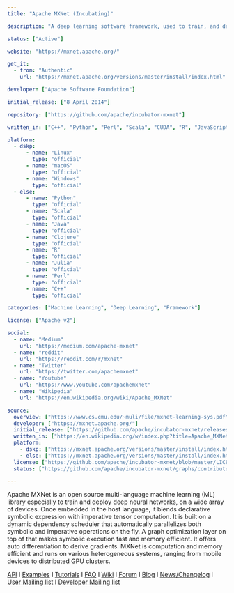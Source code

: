 ```yaml
---
title: "Apache MXNet (Incubating)"

description: "A deep learning software framework, used to train, and deploy deep neural networks"

status: ["Active"]

website: "https://mxnet.apache.org/"

get_it:
  - from: "Authentic"
    url: "https://mxnet.apache.org/versions/master/install/index.html"

developer: ["Apache Software Foundation"]

initial_release: ["8 April 2014"]

repository: ["https://github.com/apache/incubator-mxnet"]

written_in: ["C++", "Python", "Perl", "Scala", "CUDA", "R", "JavaScript", "Julia", "Golang"]

platform:
  - dskp:
      - name: "Linux"
        type: "official"
      - name: "macOS"
        type: "official"
      - name: "Windows"
        type: "official"
  - else:
      - name: "Python"
        type: "official"
      - name: "Scala"
        type: "official"
      - name: "Java"
        type: "official"
      - name: "Clojure"
        type: "official"
      - name: "R"
        type: "official"
      - name: "Julia"
        type: "official"
      - name: "Perl"
        type: "official"
      - name: "C++"
        type: "official"

categories: ["Machine Learning", "Deep Learning", "Framework"]

license: ["Apache v2"]

social:
  - name: "Medium"
    url: "https://medium.com/apache-mxnet"
  - name: "reddit"
    url: "https://reddit.com/r/mxnet"
  - name: "Twitter"
    url: "https://twitter.com/apachemxnet"
  - name: "Youtube"
    url: "https://www.youtube.com/apachemxnet"
  - name: "Wikipedia"
    url: "https://en.wikipedia.org/wiki/Apache_MXNet"

source:
  overview: ["https://www.cs.cmu.edu/~muli/file/mxnet-learning-sys.pdf", "https://www.nvidia.com/en-gb/data-center/gpu-accelerated-applications/mxnet/"]
  developer: ["https://mxnet.apache.org/"]
  initial_release: ["https://github.com/apache/incubator-mxnet/releases/tag/v1.0"]
  written_in: ["https://en.wikipedia.org/w/index.php?title=Apache_MXNet&oldid=905252805", "https://github.com/apache/incubator-mxnet"]
  platform:
    - dskp: ["https://mxnet.apache.org/versions/master/install/index.html"]
    - else: ["https://mxnet.apache.org/versions/master/install/index.html"]
  license: ["https://github.com/apache/incubator-mxnet/blob/master/LICENSE"]
  status: ["https://github.com/apache/incubator-mxnet/graphs/contributors"]

---
```

  Apache MXNet is an open source multi-language machine learning (ML) library especially to train and deploy deep neural networks, on a wide array of devices. Once embedded in the host language, it blends declarative symbolic expression with imperative tensor computation. It is built on a dynamic dependency scheduler that automatically parallelizes both symbolic and imperative operations on the fly. A graph optimization layer on top of that makes symbolic execution fast and memory efficient. It offers auto differentiation to derive gradients. MXNet is computation and memory efficient and runs on various heterogeneous systems, ranging from mobile devices to distributed GPU clusters.
  
  [API](https://mxnet.apache.org/api/) I [Examples](https://github.com/apache/incubator-mxnet/tree/master/example) I [Tutorials](https://mxnet.apache.org/versions/master/tutorials/index.html) I [FAQ](https://mxnet.apache.org/versions/master/faq/index.html) I [Wiki](https://cwiki.apache.org/confluence/display/MXNET/Apache+MXNet+Home) I [Forum](https://discuss.mxnet.io/) I [Blog](https://blogs.apache.org/mxnet/) I [News/Changelog](https://github.com/apache/incubator-mxnet/blob/master/NEWS.md) I [User Mailing list](https://lists.apache.org/list.html?user@mxnet.apache.org) I [Developer Mailing list](https://lists.apache.org/list.html?dev@mxnet.apache.org)